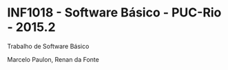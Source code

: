 # INF1018 - Software Básico - PUC-Rio - 2015.2
Trabalho de Software Básico

Marcelo Paulon, Renan da Fonte